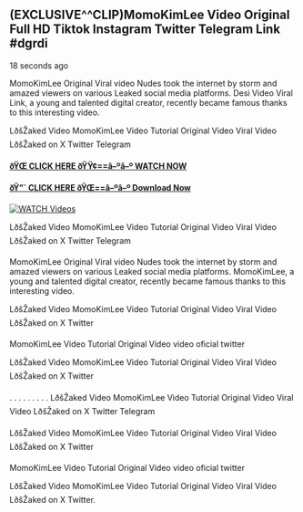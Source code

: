 ## (EXCLUSIVE^^CLIP)MomoKimLee Video Original Full HD Tiktok Instagram Twitter Telegram Link #dgrdi

18 seconds ago

MomoKimLee Original Viral video Nudes took the internet by storm and amazed viewers on various Leaked social media platforms. Desi Video Viral Link, a young and talented digital creator, recently became famous thanks to this interesting video.

LðšŽaked Video MomoKimLee Video Tutorial Original Video Viral Video LðšŽaked on X Twitter Telegram

**[ðŸŒ CLICK HERE ðŸŸ¢==â–ºâ–º WATCH NOW](https://clips-mediaa.blogspot.com/2025/02/video-viral-download.html)**

**[ðŸ”´ CLICK HERE ðŸŒ==â–ºâ–º Download Now](https://clips-mediaa.blogspot.com/2025/02/video-viral-download.html)**

[![WATCH Videos](https://i.imgur.com/dJHk4Zq.gif)](https://clips-mediaa.blogspot.com/2025/02/video-viral-download.html)

LðšŽaked Video MomoKimLee Video Tutorial Original Video Viral Video LðšŽaked on X Twitter Telegram

MomoKimLee Original Viral video Nudes took the internet by storm and amazed viewers on various Leaked social media platforms. MomoKimLee, a young and talented digital creator, recently became famous thanks to this interesting video.

LðšŽaked Video MomoKimLee Video Tutorial Original Video Viral Video LðšŽaked on X Twitter

MomoKimLee Video Tutorial Original Video video oficial twitter

LðšŽaked Video MomoKimLee Video Tutorial Original Video Viral Video LðšŽaked on X Twitter

. . . . . . . . . LðšŽaked Video MomoKimLee Video Tutorial Original Video Viral Video LðšŽaked on X Twitter Telegram

LðšŽaked Video MomoKimLee Video Tutorial Original Video Viral Video LðšŽaked on X Twitter

MomoKimLee Video Tutorial Original Video video oficial twitter

LðšŽaked Video MomoKimLee Video Tutorial Original Video Viral Video LðšŽaked on X Twitter.